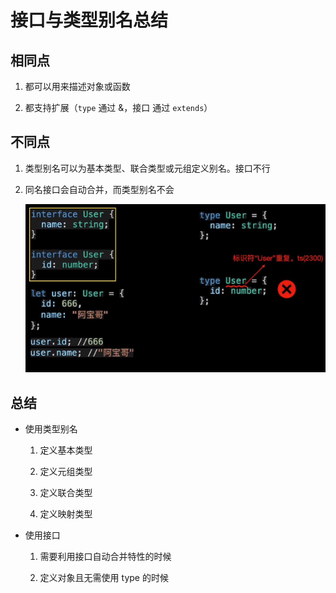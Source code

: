 # 接口与类型别名总结

## 相同点

1.  都可以用来描述对象或函数

2.  都支持扩展（`type` 通过 &，接口 通过 `extends`）

## 不同点

1.  类型别名可以为基本类型、联合类型或元组定义别名。接口不行

2.  同名接口会自动合并，而类型别名不会

    ![](image/image_KbzLInVvBr.png)

## 总结

  - 使用类型别名

    1.  定义基本类型

    2.  定义元组类型

    3.  定义联合类型

    4.  定义映射类型

  - 使用接口

    1.  需要利用接口自动合并特性的时候

    2.  定义对象且无需使用 type 的时候
